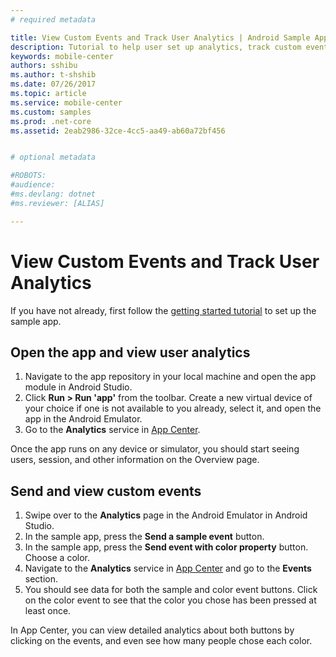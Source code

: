 ```yaml
---
# required metadata

title: View Custom Events and Track User Analytics | Android Sample App Tutorials
description: Tutorial to help user set up analytics, track custom events and check logflow.
keywords: mobile-center
authors: sshibu
ms.author: t-shshib
ms.date: 07/26/2017
ms.topic: article
ms.service: mobile-center
ms.custom: samples
ms.prod: .net-core
ms.assetid: 2eab2986-32ce-4cc5-aa49-ab60a72bf456


# optional metadata

#ROBOTS:
#audience:
#ms.devlang: dotnet
#ms.reviewer: [ALIAS]

---
```



# View Custom Events and Track User Analytics
If you have not already, first follow the [getting started tutorial](getting-started.md) to set up the sample app.

## Open the app and view user analytics
1. Navigate to the app repository in your local machine and open the app module in Android Studio.
2. Click **Run > Run 'app'** from the toolbar. Create a new virtual device of your choice if one is not available to you already, select it, and open the app in the Android Emulator.
3. Go to the **Analytics** service in [App Center](https://mobile.azure.com/apps).

Once the app runs on any device or simulator, you should start seeing users, session, and other information on the Overview page.

## Send and view custom events

1. Swipe over to the **Analytics** page in the Android Emulator in Android Studio.
2. In the sample app, press the **Send a sample event** button.
3. In the sample app, press the **Send event with color property** button. Choose a color.
4. Navigate to the **Analytics** service in [App Center](https://mobile.azure.com/apps) and go to the **Events** section.
5. You should see data for both the sample and color event buttons. Click on the color event to see that the color you chose has been pressed at least once.  


In App Center, you can view detailed analytics about both buttons by clicking on the events, and even see how many people chose each color.
